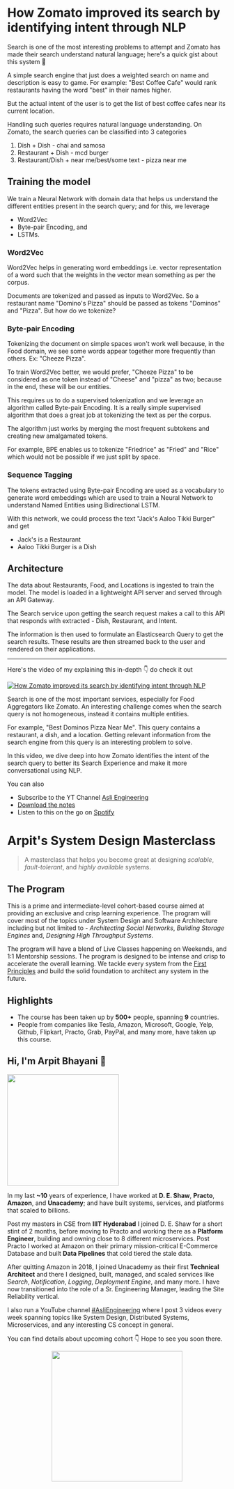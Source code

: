 How Zomato improved its search by identifying intent through NLP
===


Search is one of the most interesting problems to attempt and Zomato has made their search understand natural language; here's a quick gist about this system 🧵

A simple search engine that just does a weighted search on name and description is easy to game. For example: "Best Coffee Cafe" would rank restaurants having the word "best" in their names higher.

But the actual intent of the user is to get the list of best coffee cafes near its current location.

Handling such queries requires natural language understanding. On Zomato, the search queries can be classified into 3 categories

1. Dish + Dish - chai and samosa
2. Restaurant + Dish - mcd burger
3. Restaurant/Dish + near me/best/some text - pizza near me

## Training the model

We train a Neural Network with domain data that helps us understand the different entities present in the search query; and for this, we leverage

- Word2Vec
- Byte-pair Encoding, and
- LSTMs.

### Word2Vec

Word2Vec helps in generating word embeddings i.e. vector representation of a word such that the weights in the vector mean something as per the corpus.

Documents are tokenized and passed as inputs to Word2Vec. So a restaurant name "Domino's Pizza" should be passed as tokens "Dominos" and "Pizza". But how do we tokenize?

### Byte-pair Encoding

Tokenizing the document on simple spaces won't work well because, in the Food domain, we see some words appear together more frequently than others. Ex: "Cheeze Pizza".

To train Word2Vec better, we would prefer, "Cheeze Pizza" to be considered as one token instead of "Cheese" and "pizza" as two; because in the end, these will be our entities.

This requires us to do a supervised tokenization and we leverage an algorithm called Byte-pair Encoding. It is a really simple supervised algorithm that does a great job at tokenizing the text as per the corpus.

The algorithm just works by merging the most frequent subtokens and creating new amalgamated tokens.

For example, BPE enables us to tokenize "Friedrice" as "Fried" and "Rice" which would not be possible if we just split by space.

### Sequence Tagging

The tokens extracted using Byte-pair Encoding are used as a vocabulary to generate word embeddings which are used to train a Neural Network to understand Named Entities using Bidirectional LSTM.

With this network, we could process the text "Jack's Aaloo Tikki Burger" and get

- Jack's is a Restaurant
- Aaloo Tikki Burger is a Dish

## Architecture

The data about Restaurants, Food, and Locations is ingested to train the model. The model is loaded in a lightweight API server and served through an API Gateway.

The Search service upon getting the search request makes a call to this API that responds with extracted - Dish, Restaurant, and Intent.

The information is then used to formulate an Elasticsearch Query to get the search results. These results are then streamed back to the user and rendered on their applications.
<hr />


<p>Here's the video of my explaining this in-depth 👇‍ do check it out</p>

[![How Zomato improved its search by identifying intent through NLP](https://i.ytimg.com/vi/JL9x9N6YSUc/mqdefault.jpg)](https://www.youtube.com/watch?v=JL9x9N6YSUc)

Search is one of the most important services, especially for Food Aggregators like Zomato. An interesting challenge comes when the search query is not homogeneous, instead it contains multiple entities.

For example, "Best Dominos Pizza Near Me". This query contains a restaurant, a dish, and a location. Getting relevant information from the search engine from this query is an interesting problem to solve.

In this video, we dive deep into how Zomato identifies the intent of the search query to better its Search Experience and make it more conversational using NLP.

You can also
 - Subscribe to the YT Channel [Asli Engineering](https://youtube.com/c/ArpitBhayani)
 - [Download the notes](https://drive.google.com/file/d/1n688D9Wa6JgwbqmeRuxTAOOyyxAyYZo1/view?usp=share_link)
 - Listen to this on the go on [Spotify](https://open.spotify.com/show/7qMoamm2iZQrsPVm6IQLoD)

# Arpit's System Design Masterclass

> A masterclass that helps you become great at designing _scalable_, _fault-tolerant_, and _highly available_ systems.

## The Program

This is a prime and intermediate-level cohort-based course aimed at providing an exclusive and crisp learning experience. The program will cover most of the topics under System Design and Software Architecture including but not limited to - _Architecting Social Networks_, _Building Storage Engines_ and, _Designing High Throughput Systems_.

The program will have a blend of Live Classes happening on Weekends, and 1:1 Mentorship sessions. The program is designed to be intense and crisp to accelerate the overall learning. We tackle every system from the [First Principles](https://en.wikipedia.org/wiki/First_principle) and build the solid foundation to architect any system in the future.


## Highlights

 - The course has been taken up by __500+__ people, spanning __9__ countries.
 - People from companies like Tesla, Amazon, Microsoft, Google, Yelp, Github, Flipkart, Practo, Grab, PayPal, and many more, have taken up this course.


## Hi, I'm Arpit Bhayani 👋

<img width="256px" src="https://arpitbhayani.me/static/img/arpit.jpg" />

In my last **~10** years of experience, I have worked at **D. E. Shaw**, **Practo**, **Amazon**, and **Unacademy**; and have built systems, services, and platforms that scaled to billions.

Post my masters in CSE from **IIIT Hyderabad** I joined D. E. Shaw for a short stint of 2 months, before moving to Practo and working there as a **Platform Engineer**, building and owning close to 8 different microservices. Post Practo I worked at Amazon on their primary mission-critical E-Commerce Database and built **Data Pipelines** that cold tiered the stale data.

After quitting Amazon in 2018, I joined Unacademy as their first **Technical Architect** and there I designed, built, managed, and scaled services like _Search_, _Notification_, _Logging_, _Deployment Engine_, and many more. I have now transitioned into the role of a Sr. Engineering Manager, leading the Site Reliability vertical.

I also run a YouTube channel [#AsliEngineering](https://www.youtube.com/c/ArpitBhayani) where I post 3 videos every week spanning topics like System Design, Distributed Systems, Microservices, and any interesting CS concept in general.

You can find details about upcoming cohort 👇‍ Hope to see you soon there.

<center>
<a target="_blank" href="https://arpitbhayani.me/masterclass">
<img src="https://user-images.githubusercontent.com/4745789/137859181-d4499cf4-ce65-4466-8b88-a078ece0f081.PNG" width="300px" />
</a>
</center>